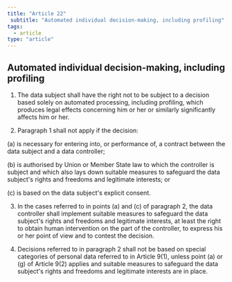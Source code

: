 ```yaml
---
title: "Article 22"
 subtitle: "Automated individual decision-making, including profiling"
tags:
  - article
type: "article"
---
```

## Automated individual decision-making, including profiling

1. The data subject shall have the right not to be subject to a decision based solely on automated processing, including profiling, which produces legal effects concerning him or her or similarly significantly affects him or her.

2. Paragraph 1 shall not apply if the decision:

(a) is necessary for entering into, or performance of, a contract between the data subject and a data controller;

(b) is authorised by Union or Member State law to which the controller is subject and which also lays down suitable measures to safeguard the data subject's rights and freedoms and legitimate interests; or

(c) is based on the data subject's explicit consent.

3. In the cases referred to in points (a) and (c) of paragraph 2, the data controller shall implement suitable measures to safeguard the data subject's rights and freedoms and legitimate interests, at least the right to obtain human intervention on the part of the controller, to express his or her point of view and to contest the decision.

4. Decisions referred to in paragraph 2 shall not be based on special categories of personal data referred to in Article 9(1), unless point (a) or (g) of Article 9(2) applies and suitable measures to safeguard the data subject's rights and freedoms and legitimate interests are in place.
